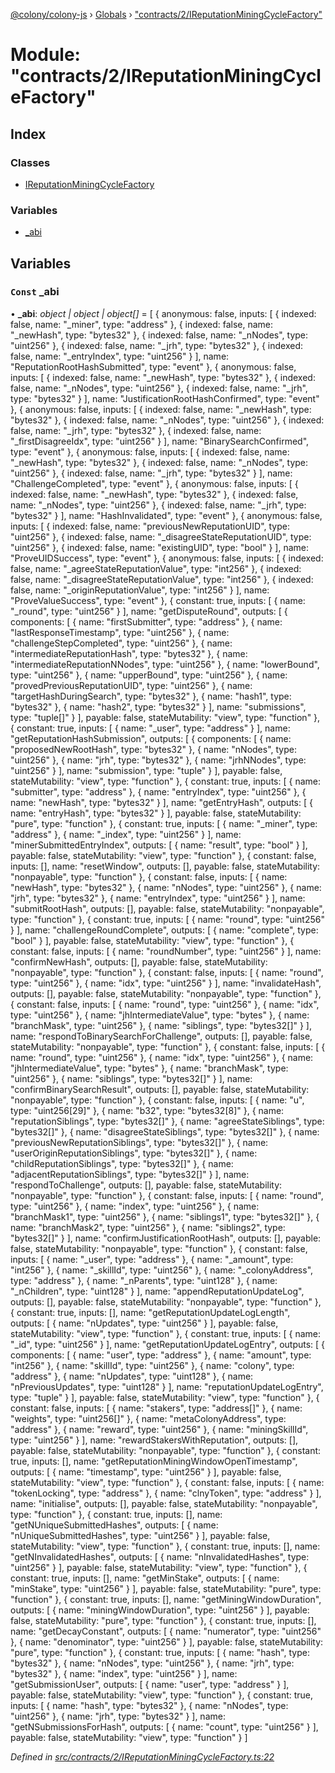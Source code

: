 [@colony/colony-js](../README.md) › [Globals](../globals.md) › ["contracts/2/IReputationMiningCycleFactory"](_contracts_2_ireputationminingcyclefactory_.md)

# Module: "contracts/2/IReputationMiningCycleFactory"

## Index

### Classes

* [IReputationMiningCycleFactory](../classes/_contracts_2_ireputationminingcyclefactory_.ireputationminingcyclefactory.md)

### Variables

* [_abi](_contracts_2_ireputationminingcyclefactory_.md#const-_abi)

## Variables

### `Const` _abi

• **_abi**: *object | object | object[]* = [
  {
    anonymous: false,
    inputs: [
      {
        indexed: false,
        name: "_miner",
        type: "address"
      },
      {
        indexed: false,
        name: "_newHash",
        type: "bytes32"
      },
      {
        indexed: false,
        name: "_nNodes",
        type: "uint256"
      },
      {
        indexed: false,
        name: "_jrh",
        type: "bytes32"
      },
      {
        indexed: false,
        name: "_entryIndex",
        type: "uint256"
      }
    ],
    name: "ReputationRootHashSubmitted",
    type: "event"
  },
  {
    anonymous: false,
    inputs: [
      {
        indexed: false,
        name: "_newHash",
        type: "bytes32"
      },
      {
        indexed: false,
        name: "_nNodes",
        type: "uint256"
      },
      {
        indexed: false,
        name: "_jrh",
        type: "bytes32"
      }
    ],
    name: "JustificationRootHashConfirmed",
    type: "event"
  },
  {
    anonymous: false,
    inputs: [
      {
        indexed: false,
        name: "_newHash",
        type: "bytes32"
      },
      {
        indexed: false,
        name: "_nNodes",
        type: "uint256"
      },
      {
        indexed: false,
        name: "_jrh",
        type: "bytes32"
      },
      {
        indexed: false,
        name: "_firstDisagreeIdx",
        type: "uint256"
      }
    ],
    name: "BinarySearchConfirmed",
    type: "event"
  },
  {
    anonymous: false,
    inputs: [
      {
        indexed: false,
        name: "_newHash",
        type: "bytes32"
      },
      {
        indexed: false,
        name: "_nNodes",
        type: "uint256"
      },
      {
        indexed: false,
        name: "_jrh",
        type: "bytes32"
      }
    ],
    name: "ChallengeCompleted",
    type: "event"
  },
  {
    anonymous: false,
    inputs: [
      {
        indexed: false,
        name: "_newHash",
        type: "bytes32"
      },
      {
        indexed: false,
        name: "_nNodes",
        type: "uint256"
      },
      {
        indexed: false,
        name: "_jrh",
        type: "bytes32"
      }
    ],
    name: "HashInvalidated",
    type: "event"
  },
  {
    anonymous: false,
    inputs: [
      {
        indexed: false,
        name: "previousNewReputationUID",
        type: "uint256"
      },
      {
        indexed: false,
        name: "_disagreeStateReputationUID",
        type: "uint256"
      },
      {
        indexed: false,
        name: "existingUID",
        type: "bool"
      }
    ],
    name: "ProveUIDSuccess",
    type: "event"
  },
  {
    anonymous: false,
    inputs: [
      {
        indexed: false,
        name: "_agreeStateReputationValue",
        type: "int256"
      },
      {
        indexed: false,
        name: "_disagreeStateReputationValue",
        type: "int256"
      },
      {
        indexed: false,
        name: "_originReputationValue",
        type: "int256"
      }
    ],
    name: "ProveValueSuccess",
    type: "event"
  },
  {
    constant: true,
    inputs: [
      {
        name: "_round",
        type: "uint256"
      }
    ],
    name: "getDisputeRound",
    outputs: [
      {
        components: [
          {
            name: "firstSubmitter",
            type: "address"
          },
          {
            name: "lastResponseTimestamp",
            type: "uint256"
          },
          {
            name: "challengeStepCompleted",
            type: "uint256"
          },
          {
            name: "intermediateReputationHash",
            type: "bytes32"
          },
          {
            name: "intermediateReputationNNodes",
            type: "uint256"
          },
          {
            name: "lowerBound",
            type: "uint256"
          },
          {
            name: "upperBound",
            type: "uint256"
          },
          {
            name: "provedPreviousReputationUID",
            type: "uint256"
          },
          {
            name: "targetHashDuringSearch",
            type: "bytes32"
          },
          {
            name: "hash1",
            type: "bytes32"
          },
          {
            name: "hash2",
            type: "bytes32"
          }
        ],
        name: "submissions",
        type: "tuple[]"
      }
    ],
    payable: false,
    stateMutability: "view",
    type: "function"
  },
  {
    constant: true,
    inputs: [
      {
        name: "_user",
        type: "address"
      }
    ],
    name: "getReputationHashSubmission",
    outputs: [
      {
        components: [
          {
            name: "proposedNewRootHash",
            type: "bytes32"
          },
          {
            name: "nNodes",
            type: "uint256"
          },
          {
            name: "jrh",
            type: "bytes32"
          },
          {
            name: "jrhNNodes",
            type: "uint256"
          }
        ],
        name: "submission",
        type: "tuple"
      }
    ],
    payable: false,
    stateMutability: "view",
    type: "function"
  },
  {
    constant: true,
    inputs: [
      {
        name: "submitter",
        type: "address"
      },
      {
        name: "entryIndex",
        type: "uint256"
      },
      {
        name: "newHash",
        type: "bytes32"
      }
    ],
    name: "getEntryHash",
    outputs: [
      {
        name: "entryHash",
        type: "bytes32"
      }
    ],
    payable: false,
    stateMutability: "pure",
    type: "function"
  },
  {
    constant: true,
    inputs: [
      {
        name: "_miner",
        type: "address"
      },
      {
        name: "_index",
        type: "uint256"
      }
    ],
    name: "minerSubmittedEntryIndex",
    outputs: [
      {
        name: "result",
        type: "bool"
      }
    ],
    payable: false,
    stateMutability: "view",
    type: "function"
  },
  {
    constant: false,
    inputs: [],
    name: "resetWindow",
    outputs: [],
    payable: false,
    stateMutability: "nonpayable",
    type: "function"
  },
  {
    constant: false,
    inputs: [
      {
        name: "newHash",
        type: "bytes32"
      },
      {
        name: "nNodes",
        type: "uint256"
      },
      {
        name: "jrh",
        type: "bytes32"
      },
      {
        name: "entryIndex",
        type: "uint256"
      }
    ],
    name: "submitRootHash",
    outputs: [],
    payable: false,
    stateMutability: "nonpayable",
    type: "function"
  },
  {
    constant: true,
    inputs: [
      {
        name: "round",
        type: "uint256"
      }
    ],
    name: "challengeRoundComplete",
    outputs: [
      {
        name: "complete",
        type: "bool"
      }
    ],
    payable: false,
    stateMutability: "view",
    type: "function"
  },
  {
    constant: false,
    inputs: [
      {
        name: "roundNumber",
        type: "uint256"
      }
    ],
    name: "confirmNewHash",
    outputs: [],
    payable: false,
    stateMutability: "nonpayable",
    type: "function"
  },
  {
    constant: false,
    inputs: [
      {
        name: "round",
        type: "uint256"
      },
      {
        name: "idx",
        type: "uint256"
      }
    ],
    name: "invalidateHash",
    outputs: [],
    payable: false,
    stateMutability: "nonpayable",
    type: "function"
  },
  {
    constant: false,
    inputs: [
      {
        name: "round",
        type: "uint256"
      },
      {
        name: "idx",
        type: "uint256"
      },
      {
        name: "jhIntermediateValue",
        type: "bytes"
      },
      {
        name: "branchMask",
        type: "uint256"
      },
      {
        name: "siblings",
        type: "bytes32[]"
      }
    ],
    name: "respondToBinarySearchForChallenge",
    outputs: [],
    payable: false,
    stateMutability: "nonpayable",
    type: "function"
  },
  {
    constant: false,
    inputs: [
      {
        name: "round",
        type: "uint256"
      },
      {
        name: "idx",
        type: "uint256"
      },
      {
        name: "jhIntermediateValue",
        type: "bytes"
      },
      {
        name: "branchMask",
        type: "uint256"
      },
      {
        name: "siblings",
        type: "bytes32[]"
      }
    ],
    name: "confirmBinarySearchResult",
    outputs: [],
    payable: false,
    stateMutability: "nonpayable",
    type: "function"
  },
  {
    constant: false,
    inputs: [
      {
        name: "u",
        type: "uint256[29]"
      },
      {
        name: "b32",
        type: "bytes32[8]"
      },
      {
        name: "reputationSiblings",
        type: "bytes32[]"
      },
      {
        name: "agreeStateSiblings",
        type: "bytes32[]"
      },
      {
        name: "disagreeStateSiblings",
        type: "bytes32[]"
      },
      {
        name: "previousNewReputationSiblings",
        type: "bytes32[]"
      },
      {
        name: "userOriginReputationSiblings",
        type: "bytes32[]"
      },
      {
        name: "childReputationSiblings",
        type: "bytes32[]"
      },
      {
        name: "adjacentReputationSiblings",
        type: "bytes32[]"
      }
    ],
    name: "respondToChallenge",
    outputs: [],
    payable: false,
    stateMutability: "nonpayable",
    type: "function"
  },
  {
    constant: false,
    inputs: [
      {
        name: "round",
        type: "uint256"
      },
      {
        name: "index",
        type: "uint256"
      },
      {
        name: "branchMask1",
        type: "uint256"
      },
      {
        name: "siblings1",
        type: "bytes32[]"
      },
      {
        name: "branchMask2",
        type: "uint256"
      },
      {
        name: "siblings2",
        type: "bytes32[]"
      }
    ],
    name: "confirmJustificationRootHash",
    outputs: [],
    payable: false,
    stateMutability: "nonpayable",
    type: "function"
  },
  {
    constant: false,
    inputs: [
      {
        name: "_user",
        type: "address"
      },
      {
        name: "_amount",
        type: "int256"
      },
      {
        name: "_skillId",
        type: "uint256"
      },
      {
        name: "_colonyAddress",
        type: "address"
      },
      {
        name: "_nParents",
        type: "uint128"
      },
      {
        name: "_nChildren",
        type: "uint128"
      }
    ],
    name: "appendReputationUpdateLog",
    outputs: [],
    payable: false,
    stateMutability: "nonpayable",
    type: "function"
  },
  {
    constant: true,
    inputs: [],
    name: "getReputationUpdateLogLength",
    outputs: [
      {
        name: "nUpdates",
        type: "uint256"
      }
    ],
    payable: false,
    stateMutability: "view",
    type: "function"
  },
  {
    constant: true,
    inputs: [
      {
        name: "_id",
        type: "uint256"
      }
    ],
    name: "getReputationUpdateLogEntry",
    outputs: [
      {
        components: [
          {
            name: "user",
            type: "address"
          },
          {
            name: "amount",
            type: "int256"
          },
          {
            name: "skillId",
            type: "uint256"
          },
          {
            name: "colony",
            type: "address"
          },
          {
            name: "nUpdates",
            type: "uint128"
          },
          {
            name: "nPreviousUpdates",
            type: "uint128"
          }
        ],
        name: "reputationUpdateLogEntry",
        type: "tuple"
      }
    ],
    payable: false,
    stateMutability: "view",
    type: "function"
  },
  {
    constant: false,
    inputs: [
      {
        name: "stakers",
        type: "address[]"
      },
      {
        name: "weights",
        type: "uint256[]"
      },
      {
        name: "metaColonyAddress",
        type: "address"
      },
      {
        name: "reward",
        type: "uint256"
      },
      {
        name: "miningSkillId",
        type: "uint256"
      }
    ],
    name: "rewardStakersWithReputation",
    outputs: [],
    payable: false,
    stateMutability: "nonpayable",
    type: "function"
  },
  {
    constant: true,
    inputs: [],
    name: "getReputationMiningWindowOpenTimestamp",
    outputs: [
      {
        name: "timestamp",
        type: "uint256"
      }
    ],
    payable: false,
    stateMutability: "view",
    type: "function"
  },
  {
    constant: false,
    inputs: [
      {
        name: "tokenLocking",
        type: "address"
      },
      {
        name: "clnyToken",
        type: "address"
      }
    ],
    name: "initialise",
    outputs: [],
    payable: false,
    stateMutability: "nonpayable",
    type: "function"
  },
  {
    constant: true,
    inputs: [],
    name: "getNUniqueSubmittedHashes",
    outputs: [
      {
        name: "nUniqueSubmittedHashes",
        type: "uint256"
      }
    ],
    payable: false,
    stateMutability: "view",
    type: "function"
  },
  {
    constant: true,
    inputs: [],
    name: "getNInvalidatedHashes",
    outputs: [
      {
        name: "nInvalidatedHashes",
        type: "uint256"
      }
    ],
    payable: false,
    stateMutability: "view",
    type: "function"
  },
  {
    constant: true,
    inputs: [],
    name: "getMinStake",
    outputs: [
      {
        name: "minStake",
        type: "uint256"
      }
    ],
    payable: false,
    stateMutability: "pure",
    type: "function"
  },
  {
    constant: true,
    inputs: [],
    name: "getMiningWindowDuration",
    outputs: [
      {
        name: "miningWindowDuration",
        type: "uint256"
      }
    ],
    payable: false,
    stateMutability: "pure",
    type: "function"
  },
  {
    constant: true,
    inputs: [],
    name: "getDecayConstant",
    outputs: [
      {
        name: "numerator",
        type: "uint256"
      },
      {
        name: "denominator",
        type: "uint256"
      }
    ],
    payable: false,
    stateMutability: "pure",
    type: "function"
  },
  {
    constant: true,
    inputs: [
      {
        name: "hash",
        type: "bytes32"
      },
      {
        name: "nNodes",
        type: "uint256"
      },
      {
        name: "jrh",
        type: "bytes32"
      },
      {
        name: "index",
        type: "uint256"
      }
    ],
    name: "getSubmissionUser",
    outputs: [
      {
        name: "user",
        type: "address"
      }
    ],
    payable: false,
    stateMutability: "view",
    type: "function"
  },
  {
    constant: true,
    inputs: [
      {
        name: "hash",
        type: "bytes32"
      },
      {
        name: "nNodes",
        type: "uint256"
      },
      {
        name: "jrh",
        type: "bytes32"
      }
    ],
    name: "getNSubmissionsForHash",
    outputs: [
      {
        name: "count",
        type: "uint256"
      }
    ],
    payable: false,
    stateMutability: "view",
    type: "function"
  }
]

*Defined in [src/contracts/2/IReputationMiningCycleFactory.ts:22](https://github.com/JoinColony/colonyJS/blob/2830301/src/contracts/2/IReputationMiningCycleFactory.ts#L22)*
